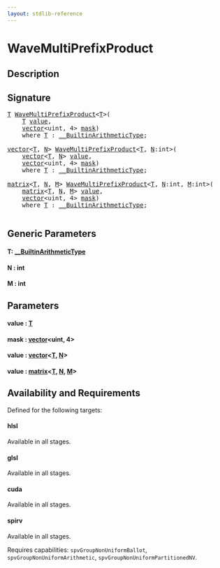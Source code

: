 ```yaml
---
layout: stdlib-reference
---
```


# WaveMultiPrefixProduct

## Description





## Signature 

<pre>
<a href="wavemultiprefixproduct-049f.html#typeparam-T" class="code_type">T</a> <a href="wavemultiprefixproduct-049f.html">WaveMultiPrefixProduct</a>&lt;<a href="wavemultiprefixproduct-049f.html#typeparam-T" class="code_type">T</a>&gt;(
    <a href="wavemultiprefixproduct-049f.html#typeparam-T" class="code_type">T</a> <a href="wavemultiprefixproduct-049f.html#decl-value" class="code_param">value</a>,
    <a href="../types/vector/index.html" class="code_type">vector</a>&lt;<span class="code_keyword">uint</span>, 4&gt; <a href="wavemultiprefixproduct-049f.html#decl-mask" class="code_param">mask</a>)
    <span class='code_keyword'>where</span> <a href="wavemultiprefixproduct-049f.html#typeparam-T" class="code_type">T</a> : <a href="../interfaces/0_builtinarithmetictype-029j/index.html" class="code_type">__BuiltinArithmeticType</a>;

<a href="../types/vector/index.html" class="code_type">vector</a>&lt;<a href="wavemultiprefixproduct-049f.html#typeparam-T" class="code_type">T</a>, <a href="wavemultiprefixproduct-049f.html#decl-N" class="code_var">N</a>&gt; <a href="wavemultiprefixproduct-049f.html">WaveMultiPrefixProduct</a>&lt;<a href="wavemultiprefixproduct-049f.html#typeparam-T" class="code_type">T</a>, <a href="wavemultiprefixproduct-049f.html#decl-N" class="code_var">N</a>:<span class="code_keyword">int</span>&gt;(
    <a href="../types/vector/index.html" class="code_type">vector</a>&lt;<a href="wavemultiprefixproduct-049f.html#typeparam-T" class="code_type">T</a>, <a href="wavemultiprefixproduct-049f.html#decl-N" class="code_var">N</a>&gt; <a href="wavemultiprefixproduct-049f.html#decl-value" class="code_param">value</a>,
    <a href="../types/vector/index.html" class="code_type">vector</a>&lt;<span class="code_keyword">uint</span>, 4&gt; <a href="wavemultiprefixproduct-049f.html#decl-mask" class="code_param">mask</a>)
    <span class='code_keyword'>where</span> <a href="wavemultiprefixproduct-049f.html#typeparam-T" class="code_type">T</a> : <a href="../interfaces/0_builtinarithmetictype-029j/index.html" class="code_type">__BuiltinArithmeticType</a>;

<a href="../types/matrix/index.html" class="code_type">matrix</a>&lt;<a href="wavemultiprefixproduct-049f.html#typeparam-T" class="code_type">T</a>, <a href="wavemultiprefixproduct-049f.html#decl-N" class="code_var">N</a>, <a href="wavemultiprefixproduct-049f.html#decl-M" class="code_var">M</a>&gt; <a href="wavemultiprefixproduct-049f.html">WaveMultiPrefixProduct</a>&lt;<a href="wavemultiprefixproduct-049f.html#typeparam-T" class="code_type">T</a>, <a href="wavemultiprefixproduct-049f.html#decl-N" class="code_var">N</a>:<span class="code_keyword">int</span>, <a href="wavemultiprefixproduct-049f.html#decl-M" class="code_var">M</a>:<span class="code_keyword">int</span>&gt;(
    <a href="../types/matrix/index.html" class="code_type">matrix</a>&lt;<a href="wavemultiprefixproduct-049f.html#typeparam-T" class="code_type">T</a>, <a href="wavemultiprefixproduct-049f.html#decl-N" class="code_var">N</a>, <a href="wavemultiprefixproduct-049f.html#decl-M" class="code_var">M</a>&gt; <a href="wavemultiprefixproduct-049f.html#decl-value" class="code_param">value</a>,
    <a href="../types/vector/index.html" class="code_type">vector</a>&lt;<span class="code_keyword">uint</span>, 4&gt; <a href="wavemultiprefixproduct-049f.html#decl-mask" class="code_param">mask</a>)
    <span class='code_keyword'>where</span> <a href="wavemultiprefixproduct-049f.html#typeparam-T" class="code_type">T</a> : <a href="../interfaces/0_builtinarithmetictype-029j/index.html" class="code_type">__BuiltinArithmeticType</a>;

</pre>

## Generic Parameters

####  <a id="typeparam-T"></a>T: [\_\_BuiltinArithmeticType](../interfaces/0_builtinarithmetictype-029j/index.html)
####  <a id="decl-N"></a>N  : int
####  <a id="decl-M"></a>M  : int

## Parameters

####  <a id="decl-value"></a>value  : [T](wavemultiprefixproduct-049f.html#typeparam-T)
####  <a id="decl-mask"></a>mask  : [vector](../types/vector/index.html)\<uint, 4\>
####  <a id="decl-value"></a>value  : [vector](../types/vector/index.html)\<[T](../types/vector/index.html#typeparam-T), [N](../types/vector/index.html#decl-N)\>
####  <a id="decl-value"></a>value  : [matrix](../types/matrix/index.html)\<[T](../types/matrix/t-0.html), [N](../types/matrix/index.html#decl-N), [M](../types/matrix/index.html#decl-M)\>

## Availability and Requirements

Defined for the following targets:

#### hlsl
Available in all stages.

#### glsl
Available in all stages.

#### cuda
Available in all stages.

#### spirv
Available in all stages.

Requires capabilities: `spvGroupNonUniformBallot`, `spvGroupNonUniformArithmetic`, `spvGroupNonUniformPartitionedNV`.


